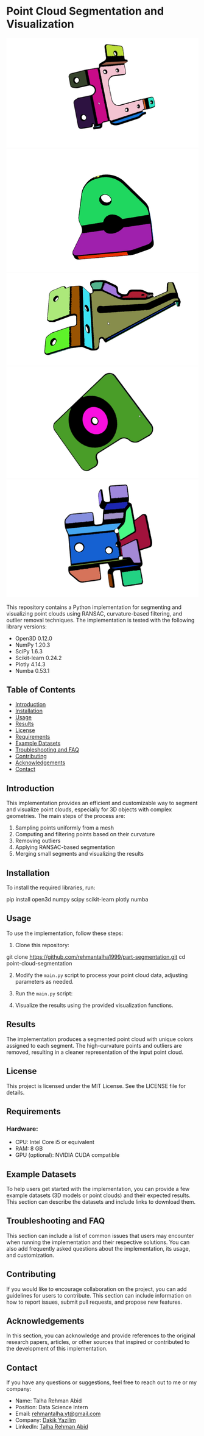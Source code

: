 # Point Cloud Segmentation and Visualization

![results 1](https://raw.githubusercontent.com/rehmantalha1999/part_segmentation/main/results%201.png)
![results 2](https://raw.githubusercontent.com/rehmantalha1999/part_segmentation/main/results%202.png)
![results 3](https://raw.githubusercontent.com/rehmantalha1999/part_segmentation/main/results%203.png)
![results 4](https://raw.githubusercontent.com/rehmantalha1999/part_segmentation/main/results%204.png)
![results 5](https://raw.githubusercontent.com/rehmantalha1999/part_segmentation/main/results%205.png)

This repository contains a Python implementation for segmenting and visualizing point clouds using RANSAC, curvature-based filtering, and outlier removal techniques. The implementation is tested with the following library versions:

- Open3D 0.12.0
- NumPy 1.20.3
- SciPy 1.6.3
- Scikit-learn 0.24.2
- Plotly 4.14.3
- Numba 0.53.1

## Table of Contents

- [Introduction](#introduction)
- [Installation](#installation)
- [Usage](#usage)
- [Results](#results)
- [License](#license)
- [Requirements](#requirements)
- [Example Datasets](#example-datasets)
- [Troubleshooting and FAQ](#troubleshooting-and-faq)
- [Contributing](#contributing)
- [Acknowledgements](#acknowledgements)
- [Contact](#contact)

## Introduction

This implementation provides an efficient and customizable way to segment and visualize point clouds, especially for 3D objects with complex geometries. The main steps of the process are:

1. Sampling points uniformly from a mesh
2. Computing and filtering points based on their curvature
3. Removing outliers
4. Applying RANSAC-based segmentation
5. Merging small segments and visualizing the results

## Installation

To install the required libraries, run:

pip install open3d numpy scipy scikit-learn plotly numba


## Usage

To use the implementation, follow these steps:

1. Clone this repository:

git clone https://github.com/rehmantalha1999/part-segmentation.git
cd point-cloud-segmentation

2. Modify the `main.py` script to process your point cloud data, adjusting parameters as needed.
3. Run the `main.py` script:

4. Visualize the results using the provided visualization functions.

## Results

The implementation produces a segmented point cloud with unique colors assigned to each segment. The high-curvature points and outliers are removed, resulting in a cleaner representation of the input point cloud.

## License

This project is licensed under the MIT License. See the LICENSE file for details.

## Requirements

### Hardware:

- CPU: Intel Core i5 or equivalent
- RAM: 8 GB
- GPU (optional): NVIDIA CUDA compatible

## Example Datasets

To help users get started with the implementation, you can provide a few example datasets (3D models or point clouds) and their expected results. This section can describe the datasets and include links to download them.

## Troubleshooting and FAQ

This section can include a list of common issues that users may encounter when running the implementation and their respective solutions. You can also add frequently asked questions about the implementation, its usage, and customization.

## Contributing

If you would like to encourage collaboration on the project, you can add guidelines for users to contribute. This section can include information on how to report issues, submit pull requests, and propose new features.

## Acknowledgements

In this section, you can acknowledge and provide references to the original research papers, articles, or other sources that inspired or contributed to the development of this implementation.

## Contact

If you have any questions or suggestions, feel free to reach out to me or my company:

- Name: Talha Rehman Abid
- Position: Data Science Intern
- Email: rehmantalha.yt@gmail.com
- Company: [Dakik Yazilim](https://www.dakikyazilim.com/)
- LinkedIn: [Talha Rehman Abid](https://www.linkedin.com/in/talha-rehman-abid-b46900214/)
